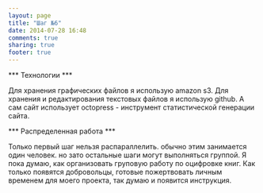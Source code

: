 ```yaml
---
layout: page
title: "Шаг №6"
date: 2014-07-28 16:48
comments: true
sharing: true
footer: true
---
```



*** Технологии ***

Для хранения графических файлов я использую amazon s3. Для хранения и редактирования текстовых файлов я использую github. А сам сайт использует octopress - инструмент статистической генерации сайта.

*** Распределенная работа ***

Только первый шаг нельзя распараллелить. обычно этим занимается один человек. но зато остальные шаги могут выполняться группой. Я пока думаю, как организовать груповую работу по оцифровке книг. Как только появятся добровольцы, готовые пожертвовать личным временем для моего проекта, так думаю и появится инструкция.
